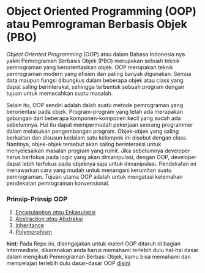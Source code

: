 # Object Oriented Programming (OOP) atau Pemrograman Berbasis Objek (PBO)

*Object Oriented Programming* (OOP) atau dalam Bahasa Indonesia nya yakni Pemrograman Berbasis Objek (PBO) merupakan sebuah teknik pemrograman yang berorientasikan objek. OOP merupakan teknik pemrograman modern yang efisien dan paling banyak digunakan. Semua data maupun fungsi dibungkus dalam beberapa objek atau class yang dapat saling berinteraksi, sehingga terbentuk sebuah program dengan tujuan untuk memecahkan suatu masalah.

Selain itu, OOP sendiri adalah dalah suatu metode pemrograman yang berorientasi pada objek. Program-program yang telah ada merupakan gabungan dari beberapa komponen-komponen kecil yang sudah ada sebelumnya. Hal itu dapat mempermudah pekerjaan seorang programmer dalam melakukan pengembangan program. Objek-objek yang saling berkaitan dan disusun kedalam satu kelompok ini disebut dengan class. Nantinya, objek-objek tersebut akan saling berinteraksi untuk menyelesaikan masalah program yang rumit. Jika sebelumnya developer harus berfokus pada logic yang akan dimanipulasi, dengan OOP, developer dapat lebih terfokus pada objeknya saja untuk dimanipulasi. Pendekatan ini menawarkan cara yang mudah untuk menangani kerumitan suatu pemrograman. Tujuan utama OOP adalah untuk mengatasi kelemahan pendekatan pemrograman konvensional.

### Prinsip-Prinsip OOP
1. [Encasulaption *atau* Enkasulapsi](https://github.com/bellshade/Java/tree/main/learn/intermediate/object_oriented_programming/oop_intermediate/Encapsulation)
2. [Abstraction *atau* Abstraksi](https://github.com/bellshade/Java/tree/main/learn/intermediate/object_oriented_programming/oop_intermediate/Abstract)
3. [Inheritance](https://github.com/bellshade/Java/tree/main/learn/intermediate/object_oriented_programming/oop_intermediate/Inheritance)
4. [Polymorphism](https://github.com/bellshade/Java/tree/main/learn/intermediate/object_oriented_programming/oop_intermediate/Polymorphism)

**hint**: Pada Repo ini, disengajakan untuk materi OOP ditaruh di bagian Intermediate, dikarenakan anda harus memahami terlebih dulu hal-hal dasar dalam mengikuti Pemrograman Berbasi Objek, kamu bisa memahami dan mempelajari terlebih dulu dasar-dasar OOP [disini](https://github.com/bellshade/Java/tree/main/learn/intermediate/object_oriented_programming/oop_basic)
